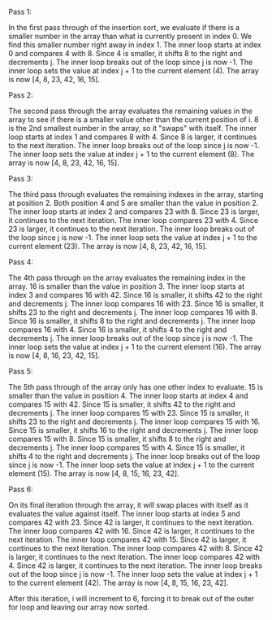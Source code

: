 Pass 1:


In the first pass through of the insertion sort, we evaluate if there is a smaller number in the array than what is currently present in index 0. We find this smaller number right away in index 1. The inner loop starts at index 0 and compares 4 with 8. Since 4 is smaller, it shifts 8 to the right and decrements j. The inner loop breaks out of the loop since j is now -1. The inner loop sets the value at index j + 1 to the current element (4). The array is now [4, 8, 23, 42, 16, 15].

Pass 2:



The second pass through the array evaluates the remaining values in the array to see if there is a smaller value other than the current position of i. 8 is the 2nd smallest number in the array, so it "swaps" with itself. The inner loop starts at index 1 and compares 8 with 4. Since 8 is larger, it continues to the next iteration. The inner loop breaks out of the loop since j is now -1. The inner loop sets the value at index j + 1 to the current element (8). The array is now [4, 8, 23, 42, 16, 15].

Pass 3:


The third pass through evaluates the remaining indexes in the array, starting at position 2. Both position 4 and 5 are smaller than the value in position 2. The inner loop starts at index 2 and compares 23 with 8. Since 23 is larger, it continues to the next iteration. The inner loop compares 23 with 4. Since 23 is larger, it continues to the next iteration. The inner loop breaks out of the loop since j is now -1. The inner loop sets the value at index j + 1 to the current element (23). The array is now [4, 8, 23, 42, 16, 15].

Pass 4:


The 4th pass through on the array evaluates the remaining index in the array. 16 is smaller than the value in position 3. The inner loop starts at index 3 and compares 16 with 42. Since 16 is smaller, it shifts 42 to the right and decrements j. The inner loop compares 16 with 23. Since 16 is smaller, it shifts 23 to the right and decrements j. The inner loop compares 16 with 8. Since 16 is smaller, it shifts 8 to the right and decrements j. The inner loop compares 16 with 4. Since 16 is smaller, it shifts 4 to the right and decrements j. The inner loop breaks out of the loop since j is now -1. The inner loop sets the value at index j + 1 to the current element (16). The array is now [4, 8, 16, 23, 42, 15].

Pass 5:



The 5th pass through of the array only has one other index to evaluate. 15 is smaller than the value in position 4. The inner loop starts at index 4 and compares 15 with 42. Since 15 is smaller, it shifts 42 to the right and decrements j. The inner loop compares 15 with 23. Since 15 is smaller, it shifts 23 to the right and decrements j. The inner loop compares 15 with 16. Since 15 is smaller, it shifts 16 to the right and decrements j. The inner loop compares 15 with 8. Since 15 is smaller, it shifts 8 to the right and decrements j. The inner loop compares 15 with 4. Since 15 is smaller, it shifts 4 to the right and decrements j. The inner loop breaks out of the loop since j is now -1. The inner loop sets the value at index j + 1 to the current element (15). The array is now [4, 8, 15, 16, 23, 42].

Pass 6:



On its final iteration through the array, it will swap places with itself as it evaluates the value against itself. The inner loop starts at index 5 and compares 42 with 23. Since 42 is larger, it continues to the next iteration. The inner loop compares 42 with 16. Since 42 is larger, it continues to the next iteration. The inner loop compares 42 with 15. Since 42 is larger, it continues to the next iteration. The inner loop compares 42 with 8. Since 42 is larger, it continues to the next iteration. The inner loop compares 42 with 4. Since 42 is larger, it continues to the next iteration. The inner loop breaks out of the loop since j is now -1. The inner loop sets the value at index j + 1 to the current element (42). The array is now [4, 8, 15, 16, 23, 42].

After this iteration, i will increment to 6, forcing it to break out of the outer for loop and leaving our array now sorted.


